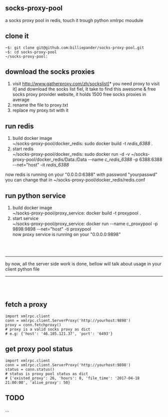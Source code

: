 ## socks-proxy-pool
a socks proxy pool in redis, touch it trough python xmlrpc moudule

## clone it
    ~$: git clone git@github.com:billiepander/socks-proxy-pool.git  
    ~$: cd socks-proxy-pool  
    ~/socks-proxy-pool: 


## download the socks proxies
1. visit http://www.gatherproxy.com/zh/sockslist[* you need proxy to visit it] and download the socks list fiel,
It take to find this awesome & free socks proxy provider website, it holds 1500 free socks proxies in average
2. rename the file to proxy.txt
3. replace my proxy.txt with it  

[^_^]:
    I tried to download it automaticly, but as my proxy is not that stable
    and the download the proxy once can use whole day for my situation,
    so I choose to download it manually.


[^_^]:
    of course you can add your own proxy source into that file, and please recommend me the proxy provider if if that rocks

    
## run redis
1. build docker image  
    ~/socks-proxy-pool/docker_redis: sudo docker build -t *redis_6388* .  
2. start redis  
    ~/socks-proxy-pool/docker_redis: sudo docker run -d -v ~/socks-proxy-pool/docker_redis/Data:/Data --name *c_redis_6388* -p 6388:6388 --net="host" -it *redis_6388*

now redis is running on your "0.0.0.0:6388" with password "yourpasswd"  
you can change that in ~/socks-proxy-pool/docker_redis/redis.conf


## run python service
1. build docker image  
    ~/socks-proxy-pool/proxy_service: docker build -t proxypool .
2. start service  
    ~/socks-proxy-pool/proxy_service: docker run --name c_proxypool -p 9898:9898 --net="host" -ti proxypool  
now proxy service is running on your "0.0.0.0:9898" 

<br><br>
_ _ _
by now, all the server side work is done, bellow will talk about usage in your client python file
_ _ _
<br><br>
## fetch a proxy

    import xmlrpc.client  
    conn = xmlrpc.client.ServerProxy('http://yourhost:9898')  
    proxy = conn.fetchproxy()
    # proxy is a valid socks proxy as dict
    # e.g: {'host': '46.105.121.37', 'port': '6493'}

## get proxy pool status

    import xmlrpc.client
    conn = xmlrpc.client.ServerProxy('http://yourhost:9898')
    status = conn.status()
    # status is proxy pool status as dict
    # {'existed_proxy': 26, 'hours': 0, 'file_time': '2017-04-18 21:00:00', 'alive_proxy': 50}


## TODO
...
